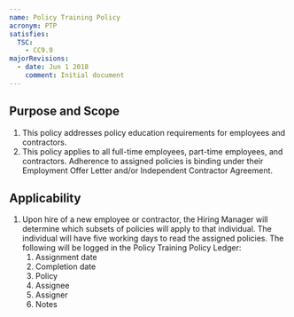 ```yaml
---
name: Policy Training Policy
acronym: PTP
satisfies:
  TSC:
    - CC9.9
majorRevisions:
  - date: Jun 1 2018
    comment: Initial document
---
```


## Purpose and Scope

1. This policy addresses policy education requirements for employees and contractors.
2. This policy applies to all full-time employees, part-time employees, and contractors. Adherence to assigned policies is binding under their Employment Offer Letter and/or Independent Contractor Agreement.

## Applicability

1. Upon hire of a new employee or contractor, the Hiring Manager will determine which subsets of policies will apply to that individual. The individual will have five working days to read the assigned policies. The following will be logged in the Policy Training Policy Ledger:
   1. Assignment date
   2. Completion date
   3. Policy
   4. Assignee
   5. Assigner
   6. Notes

